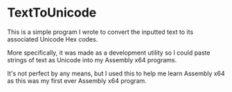 # TextToUnicode

This is a simple program I wrote to convert the inputted text to its associated Unicode Hex codes.

More specifically, it was made as a development utility so I could paste strings of text as Unicode into my Assembly x64 programs.

It's not perfect by any means, but I used this to help me learn Assembly x64 as this was my first ever Assembly x64 program.
